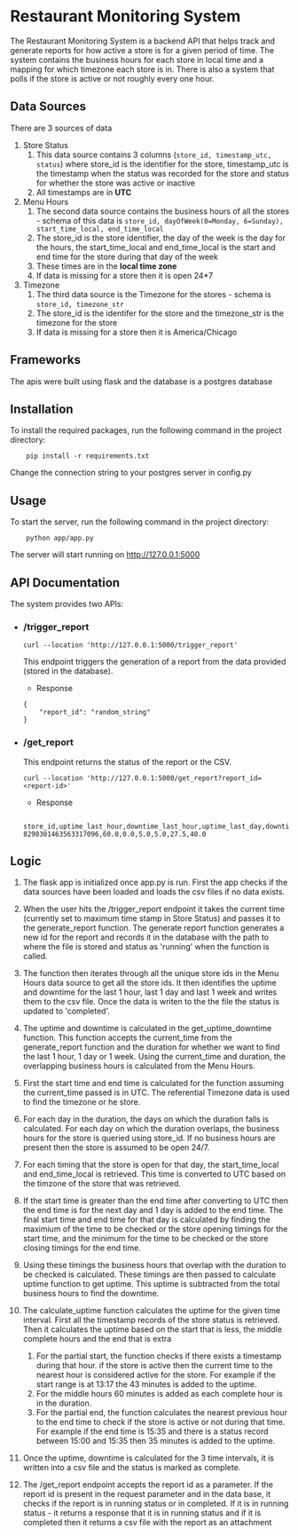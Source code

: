 # Restaurant Monitoring System

The Restaurant Monitoring System is a backend API that helps track and generate reports for how active a store is for a given period of time. The system contains the business hours for each store in local time and a mapping for which timezone each store is in. There is also a system that polls if the store is active or not roughly every one hour.

## Data Sources

There are 3 sources of data

1. Store Status
   1. This data source contains 3 columns (`store_id, timestamp_utc, status`) where store_id is the identifier for the store, timestamp_utc is the timestamp when the status was recorded for the store and status for whether the store was active or inactive
   2. All timestamps are in **UTC**
2. Menu Hours
   1. The second data source contains the business hours of all the stores - schema of this data is `store_id, dayOfWeek(0=Monday, 6=Sunday), start_time_local, end_time_local`
   2. The store_id is the store identifier, the day of the week is the day for the hours, the start_time_local and end_time_local is the start and end time for the store during that day of the week
   3. These times are in the **local time zone**
   4. If data is missing for a store then it is open 24\*7
3. Timezone
   1. The third data source is the Timezone for the stores - schema is `store_id, timezone_str`
   2. The store_id is the identifer for the store and the timezone_str is the timezone for the store
   3. If data is missing for a store then it is America/Chicago

## Frameworks

The apis were built using flask and the database is a postgres database

## Installation

To install the required packages, run the following command in the project directory:

```
    pip install -r requirements.txt
```

Change the connection string to your postgres server in config.py

## Usage

To start the server, run the following command in the project directory:

```
    python app/app.py

```

The server will start running on http://127.0.0.1:5000

## API Documentation

The system provides two APIs:

- ### /trigger_report

  ```
  curl --location 'http://127.0.0.1:5000/trigger_report'
  ```

  This endpoint triggers the generation of a report from the data provided (stored in the database).

  - Response

  ```
  {
      "report_id": "random_string"
  }

  ```

- ### /get_report

  This endpoint returns the status of the report or the CSV.

  ```
  curl --location 'http://127.0.0.1:5000/get_report?report_id=<report-id>'
  ```

  - Response

  ```
      store_id,uptime_last_hour,downtime_last_hour,uptime_last_day,downtime_last_day,uptime_last_week,downtime_last_week
  8290301463563317096,60.0,0.0,5.0,5.0,27.5,40.0

  ```

## Logic

1. The flask app is initialized once app.py is run. First the app checks if the data sources have been loaded and loads the csv files if no data exists.

2. When the user hits the /trigger_report endpoint it takes the current time (currently set to maximum time stamp in Store Status) and passes it to the generate_report function. The generate report function generates a new id for the report and records it in the database with the path to where the file is stored and status as 'running' when the function is called.

3. The function then iterates through all the unique store ids in the Menu Hours data source to get all the store ids. It then identifies the uptime and downtime for the last 1 hour, last 1 day and last 1 week and writes them to the csv file. Once the data is writen to the the file the status is updated to 'completed'.

4. The uptime and downtime is calculated in the get_uptime_downtime function. This function accepts the current_time from the generate_report function and the duration for whether we want to find the last 1 hour, 1 day or 1 week. Using the current_time and duration, the overlapping business hours is calculated from the Menu Hours.

5. First the start time and end time is calculated for the function assuming the current_time passed is in UTC. The referential Timezone data is used to find the timezone or he store.

6. For each day in the duration, the days on which the duration falls is calculated. For each day on which the duration overlaps, the business hours for the store is queried using store_id. If no business hours are present then the store is assumed to be open 24/7.

7. For each timing that the store is open for that day, the start_time_local and end_time_local is retrieved. This time is converted to UTC based on the timzone of the store that was retrieved.

8. If the start time is greater than the end time after converting to UTC then the end time is for the next day and 1 day is added to the end time. The final start time and end time for that day is calculated by finding the maximium of the time to be checked or the store opening timings for the start time, and the minimum for the time to be checked or the store closing timings for the end time.

9. Using these timings the business hours that overlap with the duration to be checked is calculated. These timings are then passed to calculate uptime function to get uptime. This uptime is subtracted from the total business hours to find the downtime.

10. The calculate_uptime function calculates the uptime for the given time interval. First all the timestamp records of the store status is retrieved. Then it calculates the uptime based on the start that is less, the middle complete hours and the end that is extra

    1. For the partial start, the function checks if there exists a timestamp during that hour. if the store is active then the current time to the nearest hour is considered active for the store. For example if the start range is at 13:17 the 43 minutes is added to the uptime.
    2. For the middle hours 60 minutes is added as each complete hour is in the duration.
    3. For the partial end, the function calculates the nearest previous hour to the end time to check if the store is active or not during that time. For example if the end time is 15:35 and there is a status record between 15:00 and 15:35 then 35 minutes is added to the uptime.

11. Once the uptime, downtime is calculated for the 3 time intervals, it is written into a csv file and the status is marked as complete.

12. The /get_report endpoint accepts the report id as a parameter. If the report id is present in the request parameter and in the data base, it checks if the report is in running status or in completed. If it is in running status - it returns a response that it is in running status and if it is completed then it returns a csv file with the report as an attachment
